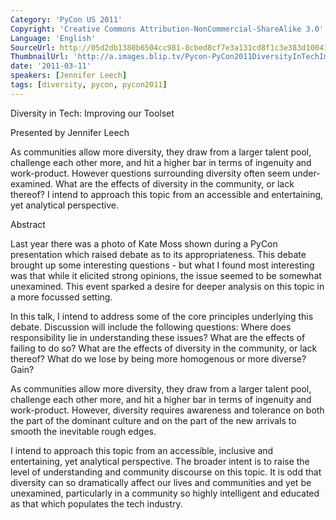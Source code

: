 ```yaml
---
Category: 'PyCon US 2011'
Copyright: 'Creative Commons Attribution-NonCommercial-ShareAlike 3.0'
Language: 'English'
SourceUrl: http://05d2db1380b6504cc981-8cbed8cf7e3a131cd8f1c3e383d10041.r93.cf2.rackcdn.com/pycon-us-2011/374_diversity-in-tech-improving-our-toolset.mp4
ThumbnailUrl: 'http://a.images.blip.tv/Pycon-PyCon2011DiversityInTechImprovingOurToolset347.png'
date: '2011-03-11'
speakers: [Jennifer Leech]
tags: [diversity, pycon, pycon2011]
---
```

Diversity in Tech: Improving our Toolset

Presented by Jennifer Leech

As communities allow more diversity, they draw from a larger talent pool,
challenge each other more, and hit a higher bar in terms of ingenuity and
work-product. However questions surrounding diversity often seem under-
examined. What are the effects of diversity in the community, or lack thereof?
I intend to approach this topic from an accessible and entertaining, yet
analytical perspective.

Abstract

Last year there was a photo of Kate Moss shown during a PyCon presentation
which raised debate as to its appropriateness. This debate brought up some
interesting questions - but what I found most interesting was that while it
elicited strong opinions, the issue seemed to be somewhat unexamined. This
event sparked a desire for deeper analysis on this topic in a more focussed
setting.

In this talk, I intend to address some of the core principles underlying this
debate. Discussion will include the following questions: Where does
responsibility lie in understanding these issues? What are the effects of
failing to do so? What are the effects of diversity in the community, or lack
thereof? What do we lose by being more homogenous or more diverse? Gain?

As communities allow more diversity, they draw from a larger talent pool,
challenge each other more, and hit a higher bar in terms of ingenuity and
work-product. However, diversity requires awareness and tolerance on both the
part of the dominant culture and on the part of the new arrivals to smooth the
inevitable rough edges.

I intend to approach this topic from an accessible, inclusive and
entertaining, yet analytical perspective. The broader intent is to raise the
level of understanding and community discourse on this topic. It is odd that
diversity can so dramatically affect our lives and communities and yet be
unexamined, particularly in a community so highly intelligent and educated as
that which populates the tech industry.

